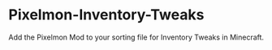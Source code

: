 # Pixelmon-Inventory-Tweaks
Add the Pixelmon Mod to your sorting file for Inventory Tweaks in Minecraft.

